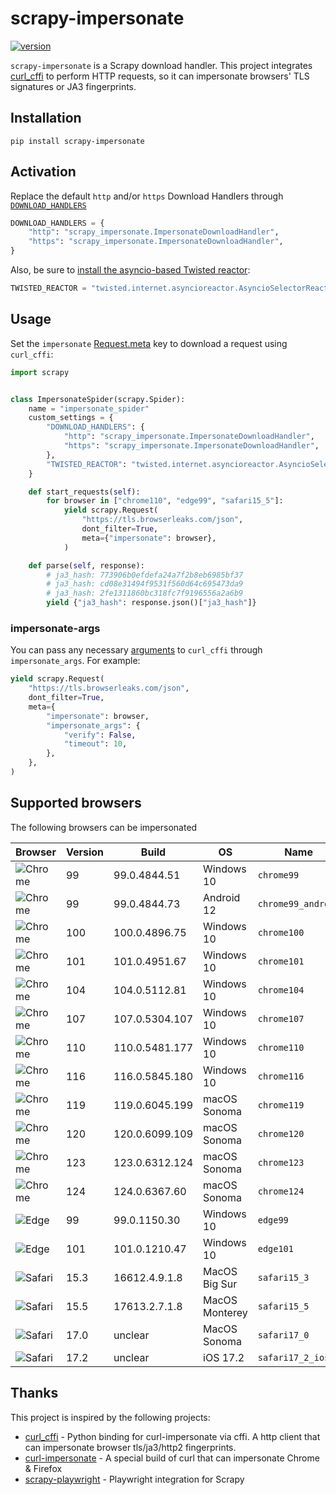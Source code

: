 # scrapy-impersonate
[![version](https://img.shields.io/pypi/v/scrapy-impersonate.svg)](https://pypi.python.org/pypi/scrapy-impersonate)

`scrapy-impersonate` is a Scrapy download handler. This project integrates [curl_cffi](https://github.com/yifeikong/curl_cffi) to perform HTTP requests, so it can impersonate browsers' TLS signatures or JA3 fingerprints.


## Installation

```
pip install scrapy-impersonate
```

## Activation

Replace the default `http` and/or `https` Download Handlers through [`DOWNLOAD_HANDLERS`](https://docs.scrapy.org/en/latest/topics/settings.html#download-handlers)

```python
DOWNLOAD_HANDLERS = {
    "http": "scrapy_impersonate.ImpersonateDownloadHandler",
    "https": "scrapy_impersonate.ImpersonateDownloadHandler",
}
```

Also, be sure to [install the asyncio-based Twisted reactor](https://docs.scrapy.org/en/latest/topics/asyncio.html#installing-the-asyncio-reactor):

```python
TWISTED_REACTOR = "twisted.internet.asyncioreactor.AsyncioSelectorReactor"
```

## Usage

Set the `impersonate` [Request.meta](https://docs.scrapy.org/en/latest/topics/request-response.html#scrapy.http.Request.meta) key to download a request using `curl_cffi`:

```python
import scrapy


class ImpersonateSpider(scrapy.Spider):
    name = "impersonate_spider"
    custom_settings = {
        "DOWNLOAD_HANDLERS": {
            "http": "scrapy_impersonate.ImpersonateDownloadHandler",
            "https": "scrapy_impersonate.ImpersonateDownloadHandler",
        },
        "TWISTED_REACTOR": "twisted.internet.asyncioreactor.AsyncioSelectorReactor",
    }

    def start_requests(self):
        for browser in ["chrome110", "edge99", "safari15_5"]:
            yield scrapy.Request(
                "https://tls.browserleaks.com/json",
                dont_filter=True,
                meta={"impersonate": browser},
            )

    def parse(self, response):
        # ja3_hash: 773906b0efdefa24a7f2b8eb6985bf37
        # ja3_hash: cd08e31494f9531f560d64c695473da9
        # ja3_hash: 2fe1311860bc318fc7f9196556a2a6b9
        yield {"ja3_hash": response.json()["ja3_hash"]}
```

### impersonate-args

You can pass any necessary [arguments](https://github.com/lexiforest/curl_cffi/blob/38a91f2e7b23d9c9bda1d8085b7e41e33767c768/curl_cffi/requests/session.py#L1189-L1222) to `curl_cffi` through `impersonate_args`. For example:

```python
yield scrapy.Request(
    "https://tls.browserleaks.com/json",
    dont_filter=True,
    meta={
        "impersonate": browser,
        "impersonate_args": {
            "verify": False,
            "timeout": 10,
        },
    },
)
```


## Supported browsers

The following browsers can be impersonated

| Browser | Version | Build | OS | Name |
| --- | --- | --- | --- | --- |
| ![Chrome](https://raw.githubusercontent.com/alrra/browser-logos/main/src/chrome/chrome_24x24.png "Chrome") | 99 | 99.0.4844.51 | Windows 10 | `chrome99` |
| ![Chrome](https://raw.githubusercontent.com/alrra/browser-logos/main/src/chrome/chrome_24x24.png "Chrome") | 99 | 99.0.4844.73 | Android 12 | `chrome99_android` |
| ![Chrome](https://raw.githubusercontent.com/alrra/browser-logos/main/src/chrome/chrome_24x24.png "Chrome") | 100 | 100.0.4896.75 | Windows 10 | `chrome100` |
| ![Chrome](https://raw.githubusercontent.com/alrra/browser-logos/main/src/chrome/chrome_24x24.png "Chrome") | 101 | 101.0.4951.67 | Windows 10 | `chrome101` |
| ![Chrome](https://raw.githubusercontent.com/alrra/browser-logos/main/src/chrome/chrome_24x24.png "Chrome") | 104 | 104.0.5112.81 | Windows 10 | `chrome104` |
| ![Chrome](https://raw.githubusercontent.com/alrra/browser-logos/main/src/chrome/chrome_24x24.png "Chrome") | 107 | 107.0.5304.107 | Windows 10 | `chrome107` |
| ![Chrome](https://raw.githubusercontent.com/alrra/browser-logos/main/src/chrome/chrome_24x24.png "Chrome") | 110 | 110.0.5481.177 | Windows 10 | `chrome110` |
| ![Chrome](https://raw.githubusercontent.com/alrra/browser-logos/main/src/chrome/chrome_24x24.png "Chrome") | 116 | 116.0.5845.180 | Windows 10 | `chrome116` |
| ![Chrome](https://raw.githubusercontent.com/alrra/browser-logos/main/src/chrome/chrome_24x24.png "Chrome") | 119 | 119.0.6045.199 | macOS Sonoma | `chrome119` |
| ![Chrome](https://raw.githubusercontent.com/alrra/browser-logos/main/src/chrome/chrome_24x24.png "Chrome") | 120 | 120.0.6099.109 | macOS Sonoma | `chrome120` |
| ![Chrome](https://raw.githubusercontent.com/alrra/browser-logos/main/src/chrome/chrome_24x24.png "Chrome") | 123 | 123.0.6312.124 | macOS Sonoma | `chrome123` |
| ![Chrome](https://raw.githubusercontent.com/alrra/browser-logos/main/src/chrome/chrome_24x24.png "Chrome") | 124 | 124.0.6367.60 | macOS Sonoma | `chrome124` |
| ![Edge](https://raw.githubusercontent.com/alrra/browser-logos/main/src/edge/edge_24x24.png "Edge") | 99 | 99.0.1150.30 | Windows 10 | `edge99` |
| ![Edge](https://raw.githubusercontent.com/alrra/browser-logos/main/src/edge/edge_24x24.png "Edge") | 101 | 101.0.1210.47 | Windows 10 | `edge101` |
| ![Safari](https://github.com/alrra/browser-logos/blob/main/src/safari/safari_24x24.png "Safari") | 15.3 | 16612.4.9.1.8 | MacOS Big Sur | `safari15_3` |
| ![Safari](https://github.com/alrra/browser-logos/blob/main/src/safari/safari_24x24.png "Safari") | 15.5 | 17613.2.7.1.8 | MacOS Monterey | `safari15_5` |
| ![Safari](https://github.com/alrra/browser-logos/blob/main/src/safari/safari_24x24.png "Safari") | 17.0 | unclear | MacOS Sonoma | `safari17_0` |
| ![Safari](https://github.com/alrra/browser-logos/blob/main/src/safari/safari_24x24.png "Safari") | 17.2 | unclear | iOS 17.2 | `safari17_2_ios` |

## Thanks

This project is inspired by the following projects:

+ [curl_cffi](https://github.com/yifeikong/curl_cffi) - Python binding for curl-impersonate via cffi. A http client that can impersonate browser tls/ja3/http2 fingerprints.
+ [curl-impersonate](https://github.com/lwthiker/curl-impersonate) - A special build of curl that can impersonate Chrome & Firefox
+ [scrapy-playwright](https://github.com/scrapy-plugins/scrapy-playwright) - Playwright integration for Scrapy
